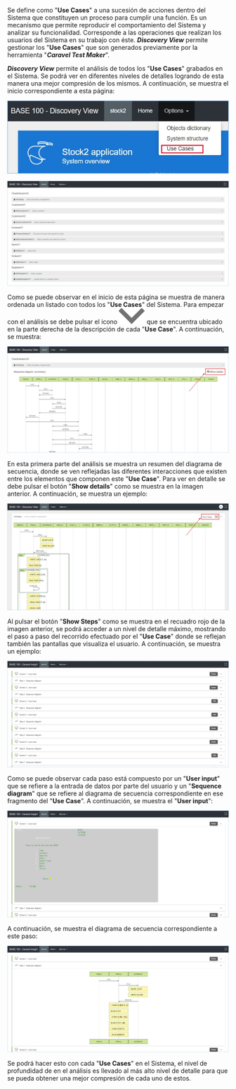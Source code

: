 Se define como "**Use Cases**" a una sucesión de acciones dentro del Sistema que constituyen un proceso para cumplir una función. Es un mecanismo que permite reproducir el comportamiento del Sistema y analizar su funcionalidad. Corresponde a las operaciones que realizan los usuarios del Sistema en su trabajo con éste. _**Discovery View**_ permite gestionar los "**Use Cases**" que son generados previamente por la herramienta "_**Caravel Test Maker**_".

**_Discovery View_** permite el análisis de todos los "**Use Cases**" grabados en el Sistema. Se podrá ver en diferentes niveles de detalles logrando de esta manera una mejor compresión de los mismos. A continuación, se muestra el inicio correspondiente a esta página:

![](img/116.jpg)

![](img/117.jpg)

Como se puede observar en el inicio de esta página se muestra de manera ordenada un listado con todos los "**Use Cases**" del Sistema. Para empezar con el análisis se debe pulsar el icono ![](img/ico/022.png) que se encuentra ubicado en la parte derecha de la descripción de cada "**Use Case**". A continuación, se muestra:

![](img/118.jpg)

En esta primera parte del análisis se muestra un resumen del diagrama de secuencia, donde se ven reflejadas las diferentes interacciones que existen entre los elementos que componen este "**Use Case**". Para ver en detalle se debe pulsar el botón "**Show details**" como se muestra en la imagen anterior. A continuación, se muestra un ejemplo:

![](img/119.jpg)

Al pulsar el botón "**Show Steps**" como se muestra en el recuadro rojo de la imagen anterior, se podrá acceder a un nivel de detalle máximo, mostrando el paso a paso del recorrido efectuado por el "**Use Case**" donde se reflejan también las pantallas que visualiza el usuario. A continuación, se muestra un ejemplo:

![](img/120.jpg)

Como se puede observar cada paso está compuesto por un "**User input**" que se refiere a la entrada de datos por parte del usuario y un "**Sequence diagram**" que se refiere al diagrama de secuencia correspondiente en ese fragmento del "**Use Case**". A continuación, se muestra el "**User input**":

![](img/121.jpg)

A continuación, se muestra el diagrama de secuencia correspondiente a este paso:

![](img/122.jpg)

Se podrá hacer esto con cada "**Use Cases**" en el Sistema, el nivel de profundidad de en el análisis es llevado al más alto nivel de detalle para que se pueda obtener una mejor compresión de cada uno de estos.